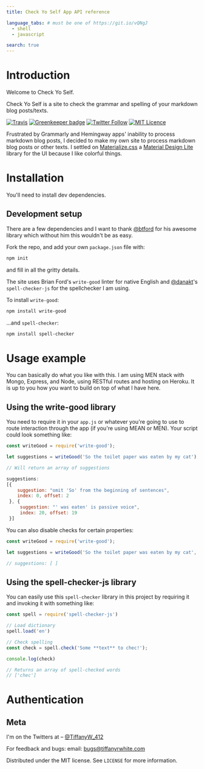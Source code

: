 ```yaml
---
title: Check Yo Self App API reference

language_tabs: # must be one of https://git.io/vQNgJ
  - shell
  - javascript

search: true
---
```


# Introduction

Welcome to Check Yo Self.

Check Yo Self is  a site to check the grammar and spelling of your markdown blog posts/texts.

[![Travis](https://img.shields.io/travis/twhite96/checkyoself.svg)](https://travis-ci.org/twhite96/checkyoself)
[![Greenkeeper badge](https://badges.greenkeeper.io/twhite96/checkyoself.svg)](https://greenkeeper.io/)
[![Twitter Follow](https://img.shields.io/twitter/follow/TiffanyW_412.svg?style=social&label=Follow)](https://twitter.com/TiffanyW_412)
[![MIT Licence](https://badges.frapsoft.com/os/mit/mit.svg?v=103)](https://opensource.org/licenses/mit-license.php)

Frustrated by Grammarly and Hemingway apps' inability to process markdown blog posts, I decided to make my own site to process markdown blog posts or other texts. I settled on [Materialize.css](http://materializecss.com/) a [Material Design Lite](https://getmdl.io/index.html) library for the UI because I like colorful things.

# Installation

You'll need to install dev dependencies.


## Development setup

There are a few dependencies and I want to thank [@btford](https://github.com/btford) for his awesome library which without him this wouldn't be as easy.

Fork the repo, and add your own `package.json` file with:

```bash
npm init
```
and fill in all the gritty details.

The site uses Brian Ford's `write-good` linter for native English and [@danakt](https://github.com/danakt/spell-checker.js)'s `spell-checker-js` for the spellchecker I am using.

To install `write-good`:

```bash
npm install write-good
```
...and `spell-checker`:

```bash
npm install spell-checker
```

# Usage example

You can basically do what you like with this. I am using MEN stack with Mongo, Express, and Node, using RESTful routes and hosting on Heroku. It is up to you how you want to build on top of what I have here.

## Using the write-good library

You need to require it in your `app.js` or whatever you're going to use to route interaction through the app (if you're using MEAN or MEN). Your script could look something like:

```javascript
const writeGood = require('write-good');

let suggestions = writeGood('So the toilet paper was eaten by my cat');

// Will return an array of suggestions

suggestions:
[{
    suggestion: "omit 'So' from the beginning of sentences",
    index: 0, offset: 2
 }, {
     suggestion: "' was eaten' is passive voice",
     index: 20, offset: 19
 }]
```

You can also disable checks for certain properties:

```javascript
const writeGood = require('write-good');

let suggestions = writeGood('So the toilet paper was eaten by my cat', { passive: false });

// suggestions: [ ]
```

## Using the spell-checker-js library

You can easily use this `spell-checker` library in this project by requiring it and invoking it with something like:

```javascript
const spell = require('spell-checker-js')

// Load dictionary
spell.load('en')

// Check spelling
const check = spell.check('Some **text** to chec!');

console.log(check)

// Returns an array of spell-checked words
// ['chec']
```

# Authentication



## Meta

I'm on the Twitters at  – [@TiffanyW_412](https://twitter.com/TiffanyW_412)  

For feedback and bugs:
email: <bugs@tiffanyrwhite.com>

Distributed under the MIT license. See ``LICENSE`` for more information.


